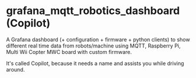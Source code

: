 # grafana_mqtt_robotics_dashboard (Copilot)
A Grafana dashboard (+ configuration + firmware + python clients) to show different real time data from robots/machine using MQTT, Raspberry Pi, Multi Wii Copter MWC board with custom firmware.

It's called Copilot, because it needs a name and assists you while driving around.
